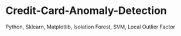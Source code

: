 # Credit-Card-Anomaly-Detection
Python, Sklearn, Matplotlib, Isolation Forest, SVM, Local Outlier Factor
